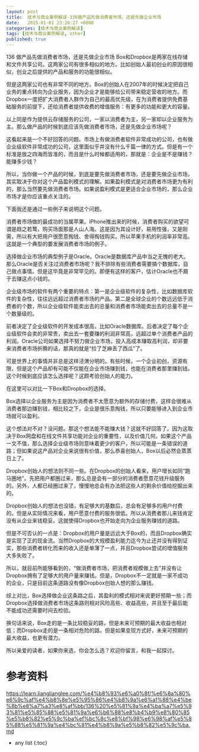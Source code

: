 ```yaml
---
layout: post
title:  技术与商业案例解读-136做产品先做消费者市场，还是先做企业市场
date:   2015-01-01 23:20:27 +0800
categories: [技术与商业案例解读]
tags: [技术与商业案例解读, other]
published: true
---
```




136 做产品先做消费者市场，还是先做企业市场
Box和Dropbox是两家在线存储和文件共享公司。这两家公司有很多相似的地方。比如创始人最初创业的原因很相似，创业之后提供的产品和服务的功能很相似。

但是这两家公司也有非常不同的地方。Box的创始人在2007年的时候决定把自己业务的重点转向为企业服务，因为企业才是能够给公司带来稳定营收的地方。而Dropbox一度把扩大消费者人群作为自己的最高优先级，在为消费者提供免费基础服务的前提下，还给消费者提供收费的增值服务：有更多的功能和更大的容量。

以上同是作为提供云存储服务的公司，一家以消费者为主，另一家却以企业服务为主。那么做产品的时候到底应该先做消费者市场，还是先做企业市场呢？

这看起来是一个不好回答的问题。市场上有做消费者软件非常成功的公司，也有做企业级软件非常成功的公司，这里面似乎并没有什么千篇一律的方式。但是有一个标准是放之四海而皆准的，而且是什么时候都适用的，那就是：企业是不是赚钱？能赚多少钱？

所以，当你做一个产品的时候，到底是要先做消费者市场，还是要先做企业市场，其实取决于你对这个产品盈利模式的理解。如果盈利模式是对消费者市场更为有利的，那么当然要先做消费者市场。如果说盈利模式是更适合企业市场的，那么企业市场才是你应该重点关注的。

下面我还是通过一些例子来说明这个问题。

消费者市场做的最成功的当属苹果。iPhone推出来的时候，消费者购买的欲望可谓是趋之若鹜，购买场面那是人山人海。这是因为其设计好，易用性强，又是刚需，所以有大把用户很愿意掏钱、舍得掏钱购买。所以苹果手机的利润率非常高。这就是一个典型的要发展消费者市场的例子。

选择做企业市场的典型例子是Oracle。Oracle是数据库产品中当之无愧的老大。那么Oracle是否关注过消费者市场呢？我不排除有些消费者需要搞个数据库，自己做点事情。但是这毕竟是非常罕见的。即便有这样的客户，估计Oracle也不屑于去赚这点小钱的。

企业级市场的软件有两个重要的特点：第一是企业级软件的复杂性，比如数据库软件的复杂性，往往远远超过消费者市场的产品。第二是全球企业的个数远远低于消费者的个数，所以企业级软件能卖出去的总量和消费者市场能卖出去的总量不是一个数量级的。

前者决定了企业级软件的开发成本很高，比如Oracle数据库。后者决定了每个企业级软件会卖的非常贵，卖出去一套要赚的利润非常高，远超过单个消费者产品的利润。Oracle公司如果选择不努力做企业市场，投入高成本赚取高利润，却非要来消费者市场折腾的话，那真的就是“捡了芝麻丢了西瓜”了。

可是世界上的事情并非总是这样泾渭分明的。有些时候，一个企业初创，资源有限，但是这个产品却有可能不仅能在企业市场赚到钱，也能在消费者那里赚到钱。这个时候到底应该怎么选择呢？这颇考验创始人的能力。

在这里可以对比一下Box和Dropbox的选择。

Box选择以企业服务为主是因为消费者不太愿意为额外的存储付费，这样会很难从消费者那边赚到钱，相比较之下，企业是很乐意掏钱，所以只要能够进入到企业市场就可以盈利。

这个想法对不对？没问题。那这个想法能不能赚大钱？这就不好回答了。因为这取决于Box网盘和在线文件共享功能对企业的重要性，以及价值几何。如果这个产品一文不值，那么选择企业级市场则意味着更少的客户，所以可能是一条错误的道路；但如果说这产品对企业来说很有价值，那么恭喜创始人，Box以后必然会蒸蒸日上了。

Dropbox创始人的想法则不同一些。在Dropbox的创始人看来，用户增长如同“跑马圈地”。先把用户都圈过来，那么总是会有一部分的消费者愿意花钱升级服务的。另外，人都已经圈过来了，慢慢地总会有办法把这些人的剩余价值给挖掘出来的。

Dropbox创始人的想法也没错，有足够大的基数后，总会有足够多的用户付费的。但是从实际情况来看，用户愿意付费的服务很低。所以从消费者那儿来钱肯定没有从企业来钱稳妥。这就使得Dropbox也开始走向为企业服务赚钱的道路。

但是不可否认的一点是：Dropbox的用户量是远远大于Box的，而且Dropbox确实是实现了正的现金流。当然Dropbox的大规模盈利能力迄今为止还并没有得到证实，那些消费者转化而来的收入还是单薄了一点，并且Dropbox尝试的增值服务大多失败了。

所以，就目前所能够看到的，“做消费者市场，把消费者规模做上去”并没有让Dropbox拥有了足够大的用户量来赚钱。但是，Dropbox不一定就是一家不成功的企业，只是目前这条道路没有像Dropbox创始人想的那么赚钱。

综上对比，Box选择做企业这条路之后，其盈利的模式相对来说更好预期一些；而Dropbox选择做消费者市场这条路则相对风险高些、收益高些，并且至于最后能不能成功还需要时间去检验。

换句话来说，Box走的是一条比较稳妥的路，但是未来可预期的最大收益也相对低；而Dropbox走的是一条相对危险的路，但是如果变现方式好，未来可预期的最大收益，也更有潜力。

所以亲爱的读者，如果你来选，你会怎么选？欢迎你留言，和我一起探讨。




# 参考资料

https://learn.lianglianglee.com/%e4%b8%93%e6%a0%8f/%e6%8a%80%e6%9c%af%e4%b8%8e%e5%95%86%e4%b8%9a%e6%a1%88%e4%be%8b%e8%a7%a3%e8%af%bb/136%20%e5%81%9a%e4%ba%a7%e5%93%81%e5%85%88%e5%81%9a%e6%b6%88%e8%b4%b9%e8%80%85%e5%b8%82%e5%9c%ba%ef%bc%8c%e8%bf%98%e6%98%af%e5%85%88%e5%81%9a%e4%bc%81%e4%b8%9a%e5%b8%82%e5%9c%ba.md

* any list
{:toc}
